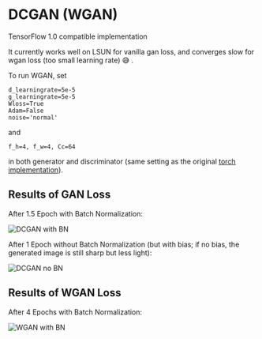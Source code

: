 # DCGAN (WGAN)
TensorFlow 1.0 compatible implementation

It currently works well on LSUN for vanilla gan loss, and converges slow for wgan loss (too small learning rate) :sweat_smile: .

To run WGAN, set 
```
d_learningrate=5e-5
g_learningrate=5e-5
Wloss=True
Adam=False
noise='normal'
``` 
and
```
f_h=4, f_w=4, Cc=64
``` 
in both generator and discriminator (same setting as the original [torch implementation](https://github.com/martinarjovsky/WassersteinGAN)).

## Results of GAN Loss

After 1.5 Epoch with Batch Normalization:

![DCGAN with BN](https://github.com/lovecambi/dcgan/blob/master/imgs/dcgan_BN1.5ep.jpg)

After 1 Epoch without Batch Normalization (but with bias; if no bias, the generated image is still sharp but less light):

![DCGAN no BN](https://github.com/lovecambi/DCGAN/blob/master/imgs/dcgan_noBN1ep.jpg)

## Results of WGAN Loss

After 4 Epochs with Batch Normalization:

![WGAN with BN](https://github.com/lovecambi/DCGAN/blob/master/imgs/WGAN_BN4ep.jpg)
